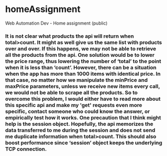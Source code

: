 # homeAssignment
Web Automation Dev - Home assignment (public)

### It is not clear what products the api will return when total>count. It might as well give us the same list with products over and over. If this happens, we may not be able to retrieve all the products from the api. One solution would be to lower the price range, thus lowering the number of ‘total’ to the point when it is less than ‘count’. However, there can be a situation when the app has  more than 1000 items with identical price. In that case, no matter how we manipulate the minPrice and maxPrice parameters, unless we receive new items every call, we would not be able to scrape all the products. So to overcome this problem, I would either have to read more about this specific api and make my 'get' requests even more specific, contact someone who could know the answer, or empirically test how it works. One precaution that I think might help is the session object. Hopefully, the api memorizes the data transferred to me during the session and does not send me duplicate information when total>count. This should also boost performance since ‘session’ object keeps the underlying TCP connection.
